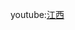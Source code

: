 <html>
    <hesd>
        <mata charset="utf-8"></mata>
    </hesd>
    <body>
        <p>youtube:<a href="https://www.youtube.com/channel/UCUL3ftFNvPovS-f18SdFhEg">江西</a></p>
    </body>
